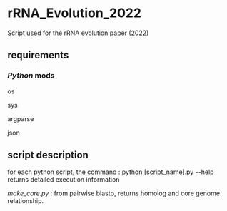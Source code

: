 # rRNA_Evolution_2022
Script used for the rRNA evolution paper (2022)

## requirements

### _Python_ mods
os

sys

argparse

json



## script description

for each python script, the command : python [script_name].py --help returns detailed execution information

_make_core.py_ : from pairwise blastp, returns homolog and core genome relationship.
